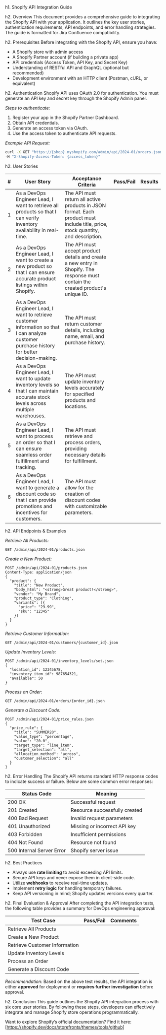 h1. Shopify API Integration Guide

h2. Overview
This document provides a comprehensive guide to integrating the Shopify API with your application. It outlines the key user stories, authentication requirements, API endpoints, and error handling strategies. The guide is formatted for Jira Confluence compatibility.

h2. Prerequisites
Before integrating with the Shopify API, ensure you have:
- A Shopify store with admin access
- A Shopify Partner account (if building a private app)
- API credentials (Access Token, API Key, and Secret Key)
- Understanding of RESTful API and GraphQL (optional but recommended)
- Development environment with an HTTP client (Postman, cURL, or equivalent)

h2. Authentication
Shopify API uses OAuth 2.0 for authentication. You must generate an API key and secret key through the Shopify Admin panel.

*Steps to authenticate:*
1. Register your app in the Shopify Partner Dashboard.
2. Obtain API credentials.
3. Generate an access token via OAuth.
4. Use the access token to authenticate API requests.

*Example API Request:*
```bash
curl -X GET "https://{shop}.myshopify.com/admin/api/2024-01/orders.json" \
-H "X-Shopify-Access-Token: {access_token}" 
```

h2. User Stories

| # | User Story | Acceptance Criteria | Pass/Fail | Results |
|---|-----------|--------------------|-----------|---------|
| 1 | As a DevOps Engineer Lead, I want to retrieve all products so that I can verify inventory availability in real-time. | The API must return all active products in JSON format. Each product must include title, price, stock quantity, and description. | | |
| 2 | As a DevOps Engineer Lead, I want to create a new product so that I can ensure accurate product listings within Shopify. | The API must accept product details and create a new entry in Shopify. The response must contain the created product's unique ID. | | |
| 3 | As a DevOps Engineer Lead, I want to retrieve customer information so that I can analyze customer purchase history for better decision-making. | The API must return customer details, including name, email, and purchase history. | | |
| 4 | As a DevOps Engineer Lead, I want to update inventory levels so that I can maintain accurate stock levels across multiple warehouses. | The API must update inventory levels accurately for specified products and locations. | | |
| 5 | As a DevOps Engineer Lead, I want to process an order so that I can ensure seamless order fulfillment and tracking. | The API must retrieve and process orders, providing necessary details for fulfillment. | | |
| 6 | As a DevOps Engineer Lead, I want to generate a discount code so that I can provide promotions and incentives for customers. | The API must allow for the creation of discount codes with customizable parameters. | | |

h2. API Endpoints & Examples

*Retrieve All Products:*
```http
GET /admin/api/2024-01/products.json
```

*Create a New Product:*
```http
POST /admin/api/2024-01/products.json
Content-Type: application/json
{
  "product": {
    "title": "New Product",
    "body_html": "<strong>Great product!</strong>",
    "vendor": "My Brand",
    "product_type": "Clothing",
    "variants": [{
      "price": "29.99",
      "sku": "12345"
    }]
  }
}
```

*Retrieve Customer Information:*
```http
GET /admin/api/2024-01/customers/{customer_id}.json
```

*Update Inventory Levels:*
```http
POST /admin/api/2024-01/inventory_levels/set.json
{
  "location_id": 12345678,
  "inventory_item_id": 987654321,
  "available": 50
}
```

*Process an Order:*
```http
GET /admin/api/2024-01/orders/{order_id}.json
```

*Generate a Discount Code:*
```http
POST /admin/api/2024-01/price_rules.json
{
  "price_rule": {
    "title": "SUMMER20",
    "value_type": "percentage",
    "value": "20.0",
    "target_type": "line_item",
    "target_selection": "all",
    "allocation_method": "across",
    "customer_selection": "all"
  }
}
```

h2. Error Handling
The Shopify API returns standard HTTP response codes to indicate success or failure. Below are some common error responses:

| Status Code | Meaning |
|------------|---------|
| 200 OK | Successful request |
| 201 Created | Resource successfully created |
| 400 Bad Request | Invalid request parameters |
| 401 Unauthorized | Missing or incorrect API key |
| 403 Forbidden | Insufficient permissions |
| 404 Not Found | Resource not found |
| 500 Internal Server Error | Shopify server issue |

h2. Best Practices
- Always use **rate limiting** to avoid exceeding API limits.
- Secure API keys and never expose them in client-side code.
- Utilize **webhooks** to receive real-time updates.
- Implement **retry logic** for handling temporary failures.
- Keep API versioning in mind; Shopify updates versions every quarter.

h2. Final Evaluation & Approval
After completing the API integration tests, the following table provides a summary for DevOps engineering approval:

| Test Case | Pass/Fail | Comments |
|-----------|----------|----------|
| Retrieve All Products | | |
| Create a New Product | | |
| Retrieve Customer Information | | |
| Update Inventory Levels | | |
| Process an Order | | |
| Generate a Discount Code | | |

*Recommendation:* Based on the above test results, the API integration is either **approved** for deployment or **requires further investigation** before approval.

h2. Conclusion
This guide outlines the Shopify API integration process with six core user stories. By following these steps, developers can effectively integrate and manage Shopify store operations programmatically.

Want to explore Shopify’s official documentation? Find it here: [https://shopify.dev/docs/storefronts/themes/tools/github]

